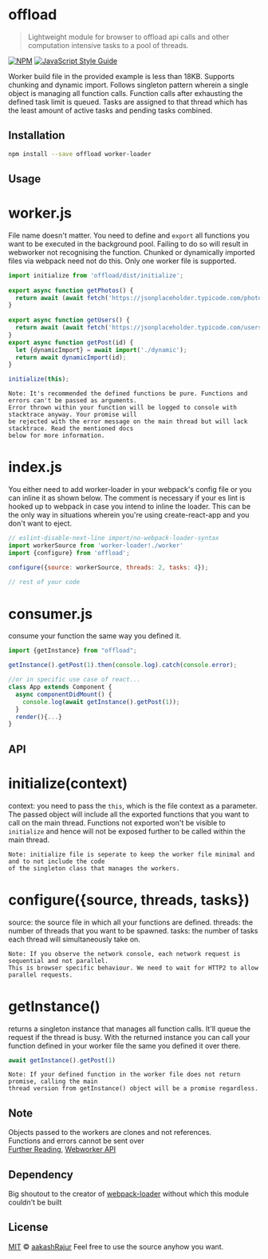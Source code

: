 # offload  
  
> Lightweight module for browser to offload api calls and other computation intensive tasks to a pool of threads.

[![NPM](https://img.shields.io/npm/v/offload.svg)](https://www.npmjs.com/package/offload) [![JavaScript Style Guide](https://img.shields.io/badge/code_style-standard-brightgreen.svg)](https://standardjs.com)  
  
Worker build file in the provided example is less than 18KB. Supports chunking and dynamic import. Follows singleton pattern wherein a single object is managing all function calls. Function calls after exhausting the defined task limit is queued. Tasks are assigned to that thread which has the least amount of active tasks and pending tasks combined.
  
## Installation  
  
```bash  
npm install --save offload worker-loader  
```  
  
## Usage  

# worker.js 
File name doesn't matter. You need to define and  ```export``` all functions you want to be executed in the background pool. Failing to do so will result in webworker not recognising the function. Chunked or dynamically imported files via webpack need not do this. Only one worker file is supported.
```jsx harmony  
import initialize from 'offload/dist/initialize';  
  
export async function getPhotos() {  
  return await (await fetch('https://jsonplaceholder.typicode.com/photos')).json()  
}  
  
export async function getUsers() {  
  return await (await fetch('https://jsonplaceholder.typicode.com/users')).json()  
}
export async function getPost(id) {  
  let {dynamicImport} = await import('./dynamic');  
  return await dynamicImport(id);  
}

initialize(this);
```  
```
Note: It's recommended the defined functions be pure. Functions and errors can't be passed as arguments. 
Error thrown within your function will be logged to console with stacktrace anyway. Your promise will 
be rejected with the error message on the main thread but will lack stacktrace. Read the mentioned docs 
below for more information. 
  ```
# index.js
You either need to add worker-loader in your webpack's config file or you can inline it as shown below. The comment is necessary if your es lint is hooked up to webpack in case you intend to inline the loader. This can be the only way in situations wherein you're using create-react-app and you don't want to eject.
```jsx harmony
// eslint-disable-next-line import/no-webpack-loader-syntax  
import workerSource from 'worker-loader!./worker'  
import {configure} from 'offload';

configure({source: workerSource, threads: 2, tasks: 4});

// rest of your code
  ```
  
# consumer.js
consume your function the same way you defined it.
```jsx harmony
import {getInstance} from "offload";

getInstance().getPost(1).then(console.log).catch(console.error);

//or in specific use case of react...
class App extends Component {
  async componentDidMount() {  
    console.log(await getInstance().getPost(1));  
  }
  render(){...}
}
```

## API
# initialize(context)
context: you need to pass the ```this```, which is the file context as a parameter. The passed object will include all the exported functions that you want to call on the main thread. Functions not exported won't be visible to ```initialize``` and hence will not be exposed further to be called within the main thread.
```
Note: initialize file is seperate to keep the worker file minimal and and to not include the code 
of the singleton class that manages the workers.
```

# configure({source, threads, tasks})
source: the source file in which all your functions are defined.
threads: the number of threads that you want to be spawned.
tasks: the number of tasks each thread will simultaneously take on.
```
Note: If you observe the network console, each network request is  sequential and not parallel. 
This is browser specific behaviour. We need to wait for HTTP2 to allow parallel requests.
```

# getInstance()
returns a singleton instance that manages all function calls. It'll queue the request if the thread is busy. With the returned instance you can call your function defined in your worker file the same you defined it over there.
```jsx harmony
await getInstance().getPost(1)
```
```
Note: If your defined function in the worker file does not return promise, calling the main 
thread version from getInstance() object will be a promise regardless.
```

## Note
Objects passed to the workers are clones and not references.  
Functions and errors cannot be sent over  
[Further Reading](https://developer.mozilla.org/en-US/docs/Web/API/Web_Workers_API/Structured_clone_algorithm), [Webworker API](https://developer.mozilla.org/en-US/docs/Web/API/Web_Workers_API/Using_web_workers)

## Dependency
Big shoutout to the creator of [webpack-loader](https://github.com/webpack-contrib/worker-loader) without which this module couldn't be built

## License  
[MIT](https://github.com/aakashRajur/offload/blob/master/LICENCE) © [aakashRajur](https://github.com/aakashRajur)
Feel free to use the source anyhow you want.